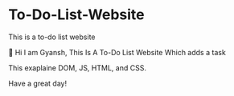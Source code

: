 # To-Do-List-Website
This is a to-do list website

👋 Hi I am Gyansh, This Is A To-Do List Website Which adds a task 

This exaplaine DOM, JS, HTML, and CSS.

Have a great day! 
